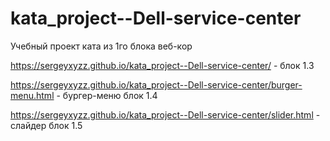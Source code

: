 # kata_project--Dell-service-center
Учебный проект ката из 1го блока веб-кор

https://sergeyxyzz.github.io/kata_project--Dell-service-center/ - блок 1.3

https://sergeyxyzz.github.io/kata_project--Dell-service-center/burger-menu.html - бургер-меню блок 1.4

https://sergeyxyzz.github.io/kata_project--Dell-service-center/slider.html - слайдер блок 1.5
